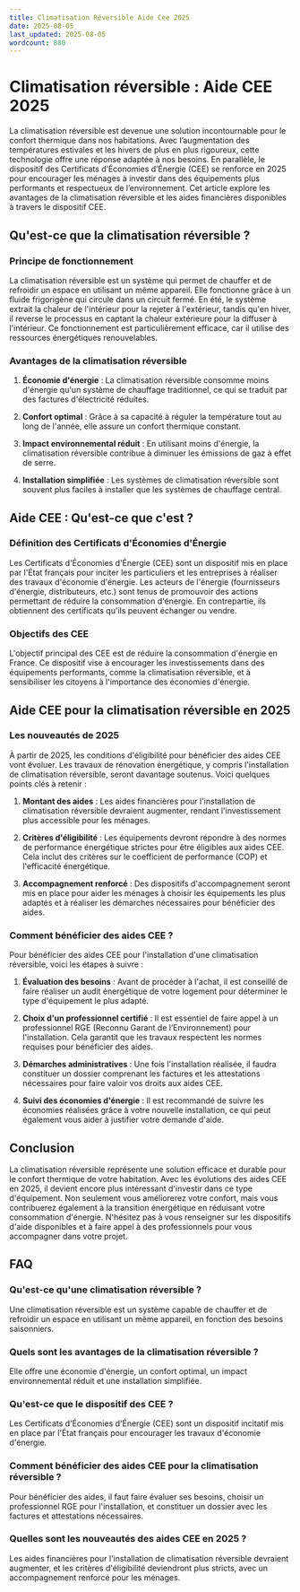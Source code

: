 ```yaml
---
title: Climatisation Réversible Aide Cee 2025
date: 2025-08-05
last_updated: 2025-08-05
wordcount: 880
---
```


# Climatisation réversible : Aide CEE 2025

La climatisation réversible est devenue une solution incontournable pour le confort thermique dans nos habitations. Avec l’augmentation des températures estivales et les hivers de plus en plus rigoureux, cette technologie offre une réponse adaptée à nos besoins. En parallèle, le dispositif des Certificats d’Économies d’Énergie (CEE) se renforce en 2025 pour encourager les ménages à investir dans des équipements plus performants et respectueux de l’environnement. Cet article explore les avantages de la climatisation réversible et les aides financières disponibles à travers le dispositif CEE.

## Qu'est-ce que la climatisation réversible ?

### Principe de fonctionnement

La climatisation réversible est un système qui permet de chauffer et de refroidir un espace en utilisant un même appareil. Elle fonctionne grâce à un fluide frigorigène qui circule dans un circuit fermé. En été, le système extrait la chaleur de l'intérieur pour la rejeter à l'extérieur, tandis qu'en hiver, il reverse le processus en captant la chaleur extérieure pour la diffuser à l'intérieur. Ce fonctionnement est particulièrement efficace, car il utilise des ressources énergétiques renouvelables.

### Avantages de la climatisation réversible

1. **Économie d'énergie** : La climatisation réversible consomme moins d'énergie qu'un système de chauffage traditionnel, ce qui se traduit par des factures d'électricité réduites.
   
2. **Confort optimal** : Grâce à sa capacité à réguler la température tout au long de l'année, elle assure un confort thermique constant.

3. **Impact environnemental réduit** : En utilisant moins d'énergie, la climatisation réversible contribue à diminuer les émissions de gaz à effet de serre.

4. **Installation simplifiée** : Les systèmes de climatisation réversible sont souvent plus faciles à installer que les systèmes de chauffage central.

## Aide CEE : Qu'est-ce que c'est ?

### Définition des Certificats d'Économies d'Énergie

Les Certificats d'Économies d'Énergie (CEE) sont un dispositif mis en place par l'État français pour inciter les particuliers et les entreprises à réaliser des travaux d'économie d'énergie. Les acteurs de l'énergie (fournisseurs d'énergie, distributeurs, etc.) sont tenus de promouvoir des actions permettant de réduire la consommation d'énergie. En contrepartie, ils obtiennent des certificats qu'ils peuvent échanger ou vendre.

### Objectifs des CEE

L'objectif principal des CEE est de réduire la consommation d'énergie en France. Ce dispositif vise à encourager les investissements dans des équipements performants, comme la climatisation réversible, et à sensibiliser les citoyens à l'importance des économies d'énergie.

## Aide CEE pour la climatisation réversible en 2025

### Les nouveautés de 2025

À partir de 2025, les conditions d'éligibilité pour bénéficier des aides CEE vont évoluer. Les travaux de rénovation énergétique, y compris l'installation de climatisation réversible, seront davantage soutenus. Voici quelques points clés à retenir :

1. **Montant des aides** : Les aides financières pour l'installation de climatisation réversible devraient augmenter, rendant l'investissement plus accessible pour les ménages.

2. **Critères d'éligibilité** : Les équipements devront répondre à des normes de performance énergétique strictes pour être éligibles aux aides CEE. Cela inclut des critères sur le coefficient de performance (COP) et l'efficacité énergétique.

3. **Accompagnement renforcé** : Des dispositifs d'accompagnement seront mis en place pour aider les ménages à choisir les équipements les plus adaptés et à réaliser les démarches nécessaires pour bénéficier des aides.

### Comment bénéficier des aides CEE ?

Pour bénéficier des aides CEE pour l'installation d'une climatisation réversible, voici les étapes à suivre :

1. **Évaluation des besoins** : Avant de procéder à l'achat, il est conseillé de faire réaliser un audit énergétique de votre logement pour déterminer le type d'équipement le plus adapté.

2. **Choix d'un professionnel certifié** : Il est essentiel de faire appel à un professionnel RGE (Reconnu Garant de l’Environnement) pour l'installation. Cela garantit que les travaux respectent les normes requises pour bénéficier des aides.

3. **Démarches administratives** : Une fois l'installation réalisée, il faudra constituer un dossier comprenant les factures et les attestations nécessaires pour faire valoir vos droits aux aides CEE.

4. **Suivi des économies d'énergie** : Il est recommandé de suivre les économies réalisées grâce à votre nouvelle installation, ce qui peut également vous aider à justifier votre demande d'aide.

## Conclusion

La climatisation réversible représente une solution efficace et durable pour le confort thermique de votre habitation. Avec les évolutions des aides CEE en 2025, il devient encore plus intéressant d'investir dans ce type d'équipement. Non seulement vous améliorerez votre confort, mais vous contribuerez également à la transition énergétique en réduisant votre consommation d'énergie. N'hésitez pas à vous renseigner sur les dispositifs d'aide disponibles et à faire appel à des professionnels pour vous accompagner dans votre projet.

## FAQ

### Qu'est-ce qu'une climatisation réversible ?

Une climatisation réversible est un système capable de chauffer et de refroidir un espace en utilisant un même appareil, en fonction des besoins saisonniers.

### Quels sont les avantages de la climatisation réversible ?

Elle offre une économie d'énergie, un confort optimal, un impact environnemental réduit et une installation simplifiée.

### Qu'est-ce que le dispositif des CEE ?

Les Certificats d'Économies d'Énergie (CEE) sont un dispositif incitatif mis en place par l'État français pour encourager les travaux d'économie d'énergie.

### Comment bénéficier des aides CEE pour la climatisation réversible ?

Pour bénéficier des aides, il faut faire évaluer ses besoins, choisir un professionnel RGE pour l'installation, et constituer un dossier avec les factures et attestations nécessaires.

### Quelles sont les nouveautés des aides CEE en 2025 ?

Les aides financières pour l'installation de climatisation réversible devraient augmenter, et les critères d'éligibilité deviendront plus stricts, avec un accompagnement renforcé pour les ménages.